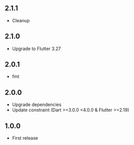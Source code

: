 ## 2.1.1

* Cleanup

## 2.1.0

* Upgrade to Flutter 3.27

## 2.0.1

* fmt

## 2.0.0

* Upgrade dependencies
* Update constraint (Dart >=3.0.0 <4.0.0 & Flutter >=2.19) 

## 1.0.0

* First release
